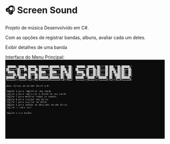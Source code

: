 #  🎧 Screen Sound

Projeto de música Desenvolvido em C#.

Com as opções de registrar bandas, albuns, avaliar cada um deles.

Exibir detalhes de uma banda

Interface do Menu Principal:
![textoalternativo](https://github.com/PedroHenri99/ScreenSound/blob/main/img/interfaceScreenSound.PNG)
